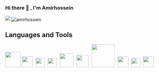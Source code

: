 ### Hi there 👋 , I'm Amirhossein


<img src='https://github-readme-stats.vercel.app/api?username=amirhosseinnouri&show_icons=true&theme=radical&count_private=true'/>

<img align="center" src="https://github-readme-streak-stats.herokuapp.com/?user=amirhosseinnouri&count_private=true&theme=radical" alt="amirhossein" />

## Languages and Tools

   <div>
<img src="https://uupload.ir/files/b787_1200px-react-icon.svg.png" alr="react" width="50px"  />       
    <img src="https://uupload.ir/files/4t8z_redux-283024.png" alr="redux"width="35px" style="margin-right: 5px ;"   />       
    <img src="https://uupload.ir/files/msl_js.png" alr="js"width="30px" style="margin-right: 5px ;"  />       
    <img src="https://uupload.ir/files/z29_css.png" alr="css"width="30px" style="margin-right: 5px ;" />       
    <img src="https://uupload.ir/files/ci4_sass.png" alr="sass"width="45px" style="margin-right: 5px ;"   />       
    <img src="https://uupload.ir/files/2v7y_html.png" alr="html"width="40px"style="margin-right: 5px ;"  />       
    <img src="https://uupload.ir/files/v86i_bash.png" alr="bash"width="75px" style="margin-right: 5px ;"   />       
    <img src="https://uupload.ir/files/4u2o_git.png" alr="git"width="35px" style="margin-right: 5px ;"   />       
    <img src="https://uupload.ir/files/dx2g_java.png" alr="java"width="30px" style="margin-right: 5px ;"   />       
    <img src="https://uupload.ir/files/w3kj_1024px-visual_studio_code_1.35_icon.svg.png" alr="vscode"width="35px" style="margin-right: 5px ;"   />           

</div>



<!--
**amirhosseinNouri/amirhosseinnouri** is a ✨ _special_ ✨ repository because its `README.md` (this file) appears on your GitHub profile.

Here are some ideas to get you started:

- 🔭 I’m currently working on ...
- 🌱 I’m currently learning ...
- 👯 I’m looking to collaborate on ...
- 🤔 I’m looking for help with ...
- 💬 Ask me about ...
- 📫 How to reach me: ...
- 😄 Pronouns: ...
- ⚡ Fun fact: ...
-->
